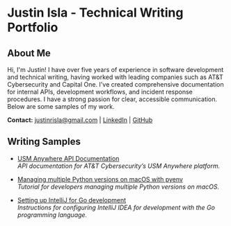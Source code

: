 # Justin Isla - Technical Writing Portfolio

## About Me

Hi, I'm Justin! I have over five years of experience in software development and technical writing, having worked with leading companies such as AT&T Cybersecurity and Capital One. I've created comprehensive documentation for internal APIs, development workflows, and incident response procedures. I have a strong passion for clear, accessible communication. Below are some samples of my work.

**Contact:** [justinrisla@gmail.com](mailto:justinrisla@gmail.com) | [LinkedIn](https://www.linkedin.com/in/justinisla) | [GitHub](https://github.com/justinisla)

## Writing Samples
- [USM Anywhere API Documentation](usm-anywhere-api/usma-alarms-events-api.md)  
  *API documentation for AT&T Cybersecurity’s USM Anywhere platform.*

- [Managing multiple Python versions on macOS with pyenv](pyenv-macos/pyenv-macos.md)  
  *Tutorial for developers managing multiple Python versions on macOS.*

- [Setting up IntelliJ for Go development](intellij-go-setup/intellij-go-setup.md)  
  *Instructions for configuring IntelliJ IDEA for development with the Go programming language.*